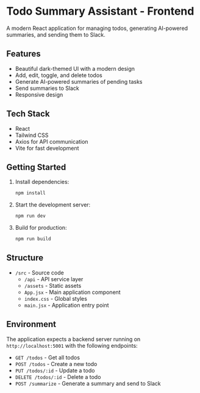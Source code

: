# Todo Summary Assistant - Frontend

A modern React application for managing todos, generating AI-powered summaries, and sending them to Slack.

## Features

- Beautiful dark-themed UI with a modern design
- Add, edit, toggle, and delete todos
- Generate AI-powered summaries of pending tasks
- Send summaries to Slack
- Responsive design

## Tech Stack

- React
- Tailwind CSS
- Axios for API communication
- Vite for fast development

## Getting Started

1. Install dependencies:
   ```bash
   npm install
   ```

2. Start the development server:
   ```bash
   npm run dev
   ```

3. Build for production:
   ```bash
   npm run build
   ```

## Structure

- `/src` - Source code
  - `/api` - API service layer
  - `/assets` - Static assets
  - `App.jsx` - Main application component
  - `index.css` - Global styles
  - `main.jsx` - Application entry point

## Environment

The application expects a backend server running on `http://localhost:5001` with the following endpoints:
- `GET /todos` - Get all todos
- `POST /todos` - Create a new todo
- `PUT /todos/:id` - Update a todo
- `DELETE /todos/:id` - Delete a todo
- `POST /summarize` - Generate a summary and send to Slack
